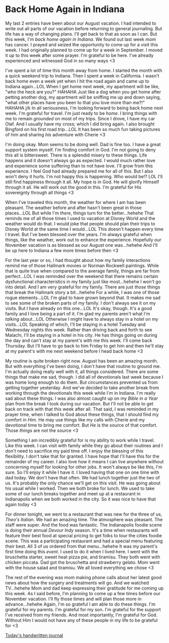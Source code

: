 # Back Home Again in Indiana

My last 2 entries have been about our August vacation. I had intended to write out all parts of our vacation before returning to general journaling. But life has a way of changing plans. I'll get back to that as soon as I can. But this week, I'm *back home again in Indiana*. We found out last week mom has cancer. I prayed and seized the opportunity to come up for a visit this week. I had originally planned to come up for a week in September. I moved it up to this week after some prayer. I'm grateful to be here. I've already experienced and witnessed God in so many ways <3

I've spent a lot of time this month away from home. I started the month with a quick weekend trip to Indiana. Then I spent a week in California. I wasn't back home even a week yet when I hit the road again and came up to Indiana again...LOL When I get home next week, my apartment will be like, "who the heck are you?" HAHAHA Just like a dog when you get home after petting another dog, my apartment will be sniffing me  up and down saying, "what other places have you been to that you love more than me?!" HAHAHA j/k In all seriousness, I'm looking forward to being back home next week. I'm grateful for travel. I'm just ready to be *home*. I bring things with me to remain *grounded* on most of my trips. Since I drove, I have my car Olaf. And I usually have my cross; which I did bring again. I also brought Bingford on his first road trip...LOL It has been so much fun taking pictures of him and sharing *his* adventure with Cherie <3

I'm doing okay. Mom seems to be doing well. Dad is fine too. I have a great support system myself. I'm finding comfort in God. I'm not going to deny this all is bittersweet. There is a splendid misery to these things. Life happens and it doesn't always go as expected. I would much rather love and experience some suffering than to not have love. I'll grow from this experience. I feel God had already prepared me for all of this. But I also won't deny it hurts. I'm not happy this is happening. Who would be!? LOL I'll still find happiness through it all. My hope is in God. He will glorify Himself through it all. He will work out the good in this. I'm grateful for His sovereignty through all things <3

When I've traveled this month, the weather for where I am has been pleasant. The weather before and after hasn't been great in those places...LOL But while I'm *there*, things turn for the better...hehehe That reminds me of all those times I used to vacation at Disney World and the weather would do that. I would joke that people should plan their trips to Disney World at the same time I would...LOL This doesn't happen every time I travel. But I've been blessed over the years. I'm always grateful when things, like the weather, work out to enhance the experience. Hopefully our November vacation is as blessed as our August one was...hehehe And I'll be up here to Indiana a few more times before then <3

For the last year or so, I had thought about how my family interactions remind me of those Hallmark movies or Norman Rockwell paintings. While that is quite true when compared to the average family, things are far from perfect...LOL I was reminded over the weekend that there remains certain dysfunctional characteristics in my family just like most...hehehe I won't go into detail. And I am very grateful for my family. There are just *those* things that break the Hallmark story a bit...hehehe For a while, I was one of those rogue elements...LOL I'm glad to have grown beyond that. It makes me sad to see some of the broken parts of my family. I don't always see it on my visits. But I have already on this one...LOL It's okay, though. It's a good family and I love being a part of it. I'm glad my parents aren't what I'm *talking* about...LOL Otherwise I might have to always stay in a hotel on my visits...LOL Speaking of which, I'll be staying in a hotel Tuesday and Wednesday nights this week. Rather than driving back and forth to see Malachi, I'll be staying in a hotel in his city. He has things going on during the day and can't stay at my parent's with me this week. I'll come back Thursday. But I'll have to go back to him Friday to get him and then he'll stay at my parent's with me next weekend before I head back home <3

My routine is quite broken right now. August has been an amazing month. But with everything I've been doing, I don't have that routine to ground me. I'm actually doing really well with it, all things considered. There are some things that make me sad, though. I did all of devotionals last week because I was home long enough to do them. But circumstances prevented us from getting together yesterday. And we've decided to take another break from working through the devotionals this week while I'm in Indiana. I'm really sad about these things. I was also almost caught up on my *Bible in a Year* plan from the break I took during our vacation. But I'll not be able to get back on track with that this week after all. That said, I was reminded in my prayer time, when I talked to God about these things, that I should find my comfort in *Him*. He may use things like my calls with Cherie and my devotional time to bring me comfort. But *He* is the source of that comfort. Those *things* are not the source <3

Something I am incredibly grateful for is my ability to work while I travel. Like this week. I can visit with family while they go about their routines and I don't need to sacrifice my paid time off. I enjoy the blessing of this flexibility. I don't take that for granted. I have hope that I'll have this for the remainder of my career. I also love how it means I can live anywhere without concerning myself for looking for other jobs. It won't always be like this, I'm sure. So I'll enjoy it while I have it. I loved having that one on one time with dad today. We don't have that often. We had lunch together just the two of us. It's probably the only chance we'll get on this visit. He was going about his usual while I worked. Then we both broke for lunch. We used to take some of our lunch breaks together and meet up at a restaurant in Indianapolis when we both worked in the city. So it was nice to have that again today <3

For dinner tonight, we went to a restaurant that was new for the three of us, *Theo's Italian*. We had an amazing time. The atmosphere was pleasant. The staff were super. And the food was fantastic. The Indianapolis foodie scene is doing their annual *Devour Indy* season. It's a time when restaurants will feature their best food at special pricing to get folks to tour the cities foodie scene. This was a participating restaurant and had a special menu featuring their best. All 3 of us ordered from that menu...hehehe It was my parent's first time doing this *event*. I used to do it when I lived here. I went with the bruschetta starter, sweet heat pizza pie, and tiramisu. They both went with chicken piccata. Dad got the bruschetta and strawberry gelato. Mom went with the house salad and tiramisu. We all loved everything we chose <3

The rest of the evening was mom making phone calls about her latest good news about how the surgery and treatments will go. And we watched TV...hehehe Mom and dad keep expressing their gratitude for me coming up this week. As I said before, I'm planning to come up a few times before our November vacation. I'll fly those times and will plan those more in advance...hehehe Again, I'm so grateful I am able to do these things. I'm grateful for my parents. I'm grateful for my son. I'm grateful for the support I've received from my friends. And most importantly, I'm grateful for God. Without Him I would not have any of these people in my life to be grateful for <3

[Today's handwritten journal](/media/blog/2025/08/20250825.pdf)